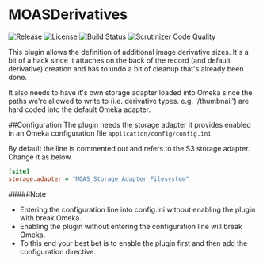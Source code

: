 MOASDerivatives
===============
[![Release](https://img.shields.io/badge/stable-v1.0.0-blue.svg)](https://github.com/UniversityOfNottingham/MOASDerivatives/releases/latest)
[![License](https://img.shields.io/badge/licence-MIT-blue.svg)](https://opensource.org/licenses/MIT)
[![Build Status](https://scrutinizer-ci.com/g/UniversityOfNottingham/MOASDerivatives/badges/build.png?b=master)](https://scrutinizer-ci.com/g/UniversityOfNottingham/MOASDerivatives/build-status/master)
[![Scrutinizer Code Quality](https://scrutinizer-ci.com/g/UniversityOfNottingham/MOASDerivatives/badges/quality-score.png?b=master)](https://scrutinizer-ci.com/g/UniversityOfNottingham/MOASDerivatives/?branch=master)

This plugin allows the definition of additional image derivative sizes. It's a bit of a hack since it attaches on the back of the record (and default derivative) creation and has to undo a bit of cleanup that's already been done.

It also needs to have it's own storage adapter loaded into Omeka since the paths we're allowed to write to (i.e. derivative types. e.g. '/thumbnail') are hard coded into the default Omeka adapter.

##Configuration
The plugin needs the storage adapter it provides enabled in an Omeka configuration file `application/config/config.ini`

By default the line is commented out and refers to the S3 storage adapter. Change it as below.

```ini
[site]
storage.adapter = "MOAS_Storage_Adapter_Filesystem"
```


#####Note
* Entering the configuration line into config.ini without enabling the plugin with break Omeka.
* Enabling the plugin without entering the configuration line will break Omeka.
* To this end your best bet is to enable the plugin first and then add the configuration directive.
